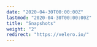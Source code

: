 ```yaml
---
date: "2020-04-30T00:00:00Z"
lastmod: "2020-04-30T00:00:00Z"
title: "Snapshots"
weight: "2"
redirect: "https://velero.io/"
---
```


